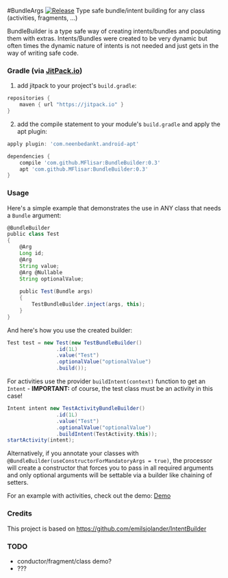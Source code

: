 #BundleArgs [![Release](https://jitpack.io/v/MFlisar/BundleArgs.svg)](https://jitpack.io/#MFlisar/BundleArgs)
Type safe bundle/intent building for any class (activities, fragments, ...)

BundleBuilder is a type safe way of creating intents/bundles and populating them with extras. Intents/Bundles were created to be very dynamic but often times the dynamic nature of intents is not needed and just gets in the way of writing safe code.

 
### Gradle (via [JitPack.io](https://jitpack.io/))

1) add jitpack to your project's `build.gradle`:
```groovy
repositories {
    maven { url "https://jitpack.io" }
}
```
2) add the compile statement to your module's `build.gradle` and apply the apt plugin:
```groovy
apply plugin: 'com.neenbedankt.android-apt'

dependencies {
    compile 'com.github.MFlisar:BundleBuilder:0.3'
    apt 'com.github.MFlisar:BundleBuilder:0.3'
}
```

### Usage

Here's a simple example that demonstrates the use in ANY class that needs a `Bundle` argument:

```groovy
@BundleBuilder
public class Test
{
    @Arg
    Long id;
    @Arg
    String value;
    @Arg @Nullable
    String optionalValue;
    
    public Test(Bundle args)
    {
        TestBundleBuilder.inject(args, this);
    }
}
```

And here's how you use the created builder:

```groovy
Test test = new Test(new TestBundleBuilder()
                .id(1L)
                .value("Test")
                .optionalValue("optionalValue")
                .build());
```

For activities use the provider `buildIntent(context)` function to get an `Intent` - **IMPORTANT:** of course, the test class must be an activity in this case!
```groovy
Intent intent new TestActivityBundleBuilder()
                .id(1L)
                .value("Test")
                .optionalValue("optionalValue")
                .buildIntent(TestActivity.this));
startActivity(intent);
```

Alternatively, if you annotate your classes with `@BundleBuilder(useConstructorForMandatoryArgs = true)`, the processor will create a constructor that forces you to pass in all required arguments and only optional arguments will be settable via a builder like chaining of setters.

For an example with activities, check out the demo: [Demo](https://github.com/MFlisar/BundleArgs/tree/master/sample/src/main/java/com/michaelflisar/bundlebuilder/sample)

### Credits

This project is based on https://github.com/emilsjolander/IntentBuilder

### TODO

* conductor/fragment/class demo?
* ???
